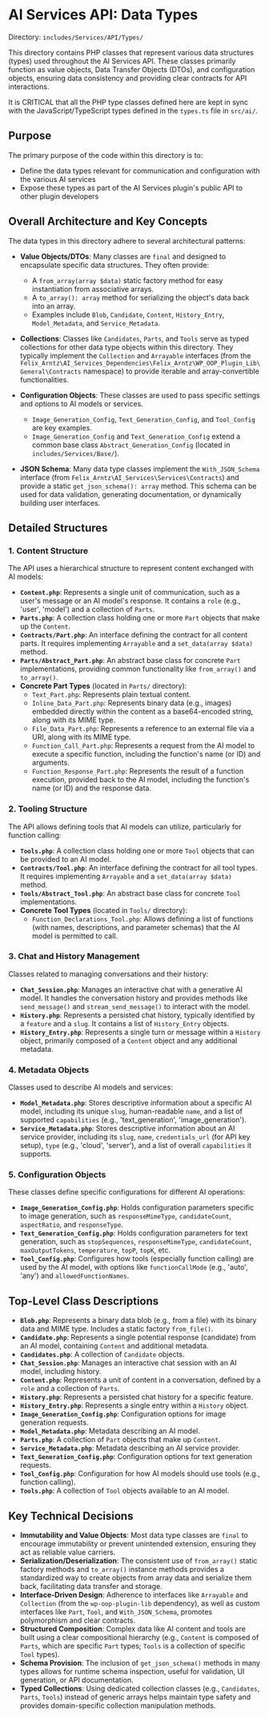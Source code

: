 # AI Services API: Data Types

Directory: `includes/Services/API/Types/`

This directory contains PHP classes that represent various data structures (types) used throughout the AI Services API. These classes primarily function as value objects, Data Transfer Objects (DTOs), and configuration objects, ensuring data consistency and providing clear contracts for API interactions.

It is CRITICAL that all the PHP type classes defined here are kept in sync with the JavaScript/TypeScript types defined in the `types.ts` file in `src/ai/`.

## Purpose

The primary purpose of the code within this directory is to:

- Define the data types relevant for communication and configuration with the various AI services
- Expose these types as part of the AI Services plugin's public API to other plugin developers

## Overall Architecture and Key Concepts

The data types in this directory adhere to several architectural patterns:

-   **Value Objects/DTOs**: Many classes are `final` and designed to encapsulate specific data structures. They often provide:
    -   A `from_array(array $data)` static factory method for easy instantiation from associative arrays.
    -   A `to_array(): array` method for serializing the object's data back into an array.
    -   Examples include `Blob`, `Candidate`, `Content`, `History_Entry`, `Model_Metadata`, and `Service_Metadata`.

-   **Collections**: Classes like `Candidates`, `Parts`, and `Tools` serve as typed collections for other data type objects within this directory. They typically implement the `Collection` and `Arrayable` interfaces (from the `Felix_Arntz\AI_Services_Dependencies\Felix_Arntz\WP_OOP_Plugin_Lib\General\Contracts` namespace) to provide iterable and array-convertible functionalities.

-   **Configuration Objects**: These classes are used to pass specific settings and options to AI models or services.
    -   `Image_Generation_Config`, `Text_Generation_Config`, and `Tool_Config` are key examples.
    -   `Image_Generation_Config` and `Text_Generation_Config` extend a common base class `Abstract_Generation_Config` (located in `includes/Services/Base/`).

-   **JSON Schema**: Many data type classes implement the `With_JSON_Schema` interface (from `Felix_Arntz\AI_Services\Services\Contracts`) and provide a static `get_json_schema(): array` method. This schema can be used for data validation, generating documentation, or dynamically building user interfaces.

## Detailed Structures

### 1. Content Structure

The API uses a hierarchical structure to represent content exchanged with AI models:

-   **`Content.php`**: Represents a single unit of communication, such as a user's message or an AI model's response. It contains a `role` (e.g., 'user', 'model') and a collection of `Parts`.
-   **`Parts.php`**: A collection class holding one or more `Part` objects that make up the `Content`.
-   **`Contracts/Part.php`**: An interface defining the contract for all content parts. It requires implementing `Arrayable` and a `set_data(array $data)` method.
-   **`Parts/Abstract_Part.php`**: An abstract base class for concrete `Part` implementations, providing common functionality like `from_array()` and `to_array()`.
-   **Concrete Part Types** (located in `Parts/` directory):
    -   `Text_Part.php`: Represents plain textual content.
    -   `Inline_Data_Part.php`: Represents binary data (e.g., images) embedded directly within the content as a base64-encoded string, along with its MIME type.
    -   `File_Data_Part.php`: Represents a reference to an external file via a URI, along with its MIME type.
    -   `Function_Call_Part.php`: Represents a request from the AI model to execute a specific function, including the function's name (or ID) and arguments.
    -   `Function_Response_Part.php`: Represents the result of a function execution, provided back to the AI model, including the function's name (or ID) and the response data.

### 2. Tooling Structure

The API allows defining tools that AI models can utilize, particularly for function calling:

-   **`Tools.php`**: A collection class holding one or more `Tool` objects that can be provided to an AI model.
-   **`Contracts/Tool.php`**: An interface defining the contract for all tool types. It requires implementing `Arrayable` and a `set_data(array $data)` method.
-   **`Tools/Abstract_Tool.php`**: An abstract base class for concrete `Tool` implementations.
-   **Concrete Tool Types** (located in `Tools/` directory):
    -   `Function_Declarations_Tool.php`: Allows defining a list of functions (with names, descriptions, and parameter schemas) that the AI model is permitted to call.

### 3. Chat and History Management

Classes related to managing conversations and their history:

-   **`Chat_Session.php`**: Manages an interactive chat with a generative AI model. It handles the conversation history and provides methods like `send_message()` and `stream_send_message()` to interact with the model.
-   **`History.php`**: Represents a persisted chat history, typically identified by a `feature` and a `slug`. It contains a list of `History_Entry` objects.
-   **`History_Entry.php`**: Represents a single turn or message within a `History` object, primarily composed of a `Content` object and any additional metadata.

### 4. Metadata Objects

Classes used to describe AI models and services:

-   **`Model_Metadata.php`**: Stores descriptive information about a specific AI model, including its unique `slug`, human-readable `name`, and a list of supported `capabilities` (e.g., 'text_generation', 'image_generation').
-   **`Service_Metadata.php`**: Stores descriptive information about an AI service provider, including its `slug`, `name`, `credentials_url` (for API key setup), `type` (e.g., 'cloud', 'server'), and a list of overall `capabilities` it supports.

### 5. Configuration Objects

These classes define specific configurations for different AI operations:

-   **`Image_Generation_Config.php`**: Holds configuration parameters specific to image generation, such as `responseMimeType`, `candidateCount`, `aspectRatio`, and `responseType`.
-   **`Text_Generation_Config.php`**: Holds configuration parameters for text generation, such as `stopSequences`, `responseMimeType`, `candidateCount`, `maxOutputTokens`, `temperature`, `topP`, `topK`, etc.
-   **`Tool_Config.php`**: Configures how tools (especially function calling) are used by the AI model, with options like `functionCallMode` (e.g., 'auto', 'any') and `allowedFunctionNames`.

## Top-Level Class Descriptions

-   **`Blob.php`**: Represents a binary data blob (e.g., from a file) with its binary data and MIME type. Includes a static factory `from_file()`.
-   **`Candidate.php`**: Represents a single potential response (candidate) from an AI model, containing `Content` and additional metadata.
-   **`Candidates.php`**: A collection of `Candidate` objects.
-   **`Chat_Session.php`**: Manages an interactive chat session with an AI model, including history.
-   **`Content.php`**: Represents a unit of content in a conversation, defined by a `role` and a collection of `Parts`.
-   **`History.php`**: Represents a persisted chat history for a specific feature.
-   **`History_Entry.php`**: Represents a single entry within a `History` object.
-   **`Image_Generation_Config.php`**: Configuration options for image generation requests.
-   **`Model_Metadata.php`**: Metadata describing an AI model.
-   **`Parts.php`**: A collection of `Part` objects that make up `Content`.
-   **`Service_Metadata.php`**: Metadata describing an AI service provider.
-   **`Text_Generation_Config.php`**: Configuration options for text generation requests.
-   **`Tool_Config.php`**: Configuration for how AI models should use tools (e.g., function calling).
-   **`Tools.php`**: A collection of `Tool` objects available to an AI model.

## Key Technical Decisions

-   **Immutability and Value Objects**: Most data type classes are `final` to encourage immutability or prevent unintended extension, ensuring they act as reliable value carriers.
-   **Serialization/Deserialization**: The consistent use of `from_array()` static factory methods and `to_array()` instance methods provides a standardized way to create objects from array data and serialize them back, facilitating data transfer and storage.
-   **Interface-Driven Design**: Adherence to interfaces like `Arrayable` and `Collection` (from the `wp-oop-plugin-lib` dependency), as well as custom interfaces like `Part`, `Tool`, and `With_JSON_Schema`, promotes polymorphism and clear contracts.
-   **Structured Composition**: Complex data like AI content and tools are built using a clear compositional hierarchy (e.g., `Content` is composed of `Parts`, which are specific `Part` types; `Tools` is a collection of specific `Tool` types).
-   **Schema Provision**: The inclusion of `get_json_schema()` methods in many types allows for runtime schema inspection, useful for validation, UI generation, or API documentation.
-   **Typed Collections**: Using dedicated collection classes (e.g., `Candidates`, `Parts`, `Tools`) instead of generic arrays helps maintain type safety and provides domain-specific collection manipulation methods.
